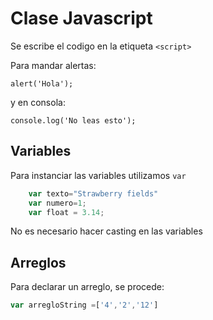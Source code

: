 # Clase Javascript

Se escribe el codigo en la etiqueta `<script>`

Para mandar alertas:

`alert('Hola');`

y en consola:

`console.log('No leas esto');`

## Variables

Para instanciar las variables utilizamos `var`

```javascript
    var texto="Strawberry fields"
    var numero=1;
    var float = 3.14;
```

No es necesario hacer casting en las variables

## Arreglos

Para declarar un arreglo, se procede:
```javascript
var arregloString =['4','2','12']
```

